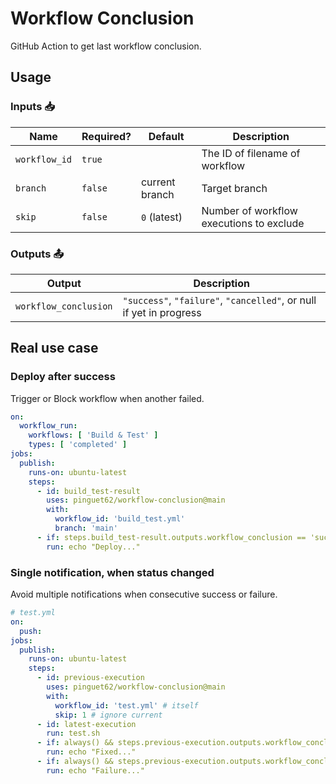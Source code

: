 # Workflow Conclusion

GitHub Action to get last workflow conclusion.

## Usage

### Inputs 📥

| Name          | Required? | Default        | Description                              |
|---------------|-----------|----------------|------------------------------------------|
| `workflow_id` | `true`    |                | The ID of filename of workflow           |
| `branch`      | `false`   | current branch | Target branch                            |
| `skip`        | `false`   | `0` (latest)   | Number of workflow executions to exclude |

### Outputs 📤

| Output                | Description                                                         |
|-----------------------|---------------------------------------------------------------------|
| `workflow_conclusion` | `"success"`, `"failure"`, `"cancelled"`, or null if yet in progress |

## Real use case

### Deploy after success

Trigger or Block workflow when another failed.

```yaml
on:
  workflow_run:
    workflows: [ 'Build & Test' ]
    types: [ 'completed' ]
jobs:
  publish:
    runs-on: ubuntu-latest
    steps:
      - id: build_test-result
        uses: pinguet62/workflow-conclusion@main
        with:
          workflow_id: 'build_test.yml'
          branch: 'main'
      - if: steps.build_test-result.outputs.workflow_conclusion == 'success'
        run: echo "Deploy..."
```

### Single notification, when status changed

Avoid multiple notifications when consecutive success or failure.

```yaml
# test.yml
on:
  push:
jobs:
  publish:
    runs-on: ubuntu-latest
    steps:
      - id: previous-execution
        uses: pinguet62/workflow-conclusion@main
        with:
          workflow_id: 'test.yml' # itself
          skip: 1 # ignore current
      - id: latest-execution
        run: test.sh
      - if: always() && steps.previous-execution.outputs.workflow_conclusion == 'failure' && steps.latest-execution.conclusion == 'success'
        run: echo "Fixed..."
      - if: always() && steps.previous-execution.outputs.workflow_conclusion == 'success' && steps.latest-execution.conclusion == 'failure'
        run: echo "Failure..."
```
